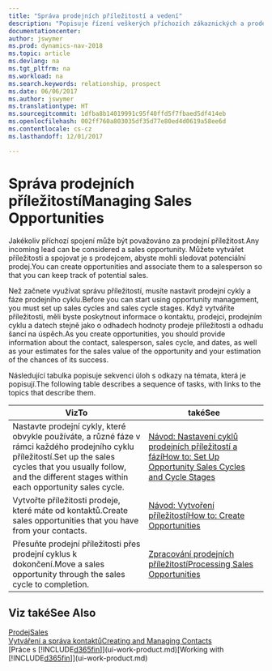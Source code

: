 ```yaml
---
title: "Správa prodejních příležitostí a vedení"
description: "Popisuje řízení veškerých příchozích zákaznických a prodejních příležitostí v Dynamics NAV a spojuje příležitost s prodejcem, aby sledoval potenciální prodej."
documentationcenter: 
author: jswymer
ms.prod: dynamics-nav-2018
ms.topic: article
ms.devlang: na
ms.tgt_pltfrm: na
ms.workload: na
ms.search.keywords: relationship, prospect
ms.date: 06/06/2017
ms.author: jswymer
ms.translationtype: HT
ms.sourcegitcommit: 1dfba8b14019991c95f40ffd5f7fbaed5df414eb
ms.openlocfilehash: 002ff760a803035df35d77e80ed4d0619a58ee6d
ms.contentlocale: cs-cz
ms.lasthandoff: 12/01/2017

---
```

# <a name="managing-sales-opportunities"></a><span data-ttu-id="8ab31-103">Správa prodejních příležitostí</span><span class="sxs-lookup"><span data-stu-id="8ab31-103">Managing Sales Opportunities</span></span>
<span data-ttu-id="8ab31-104">Jakékoliv příchozí spojení může být považováno za prodejní příležitost.</span><span class="sxs-lookup"><span data-stu-id="8ab31-104">Any incoming lead can be considered a sales opportunity.</span></span> <span data-ttu-id="8ab31-105">Můžete vytvářet příležitosti a spojovat je s prodejcem, abyste mohli sledovat potenciální prodej.</span><span class="sxs-lookup"><span data-stu-id="8ab31-105">You can create opportunities and associate them to a salesperson so that you can keep track of potential sales.</span></span>

<span data-ttu-id="8ab31-106">Než začnete využívat správu příležitostí, musíte nastavit prodejní cykly a fáze prodejního cyklu.</span><span class="sxs-lookup"><span data-stu-id="8ab31-106">Before you can start using opportunity management, you must set up sales cycles and sales cycle stages.</span></span> <span data-ttu-id="8ab31-107">Když vytváříte příležitosti, měli byste poskytnout informace o kontaktu, prodejci, prodejním cyklu a datech stejně jako o odhadech hodnoty prodeje příležitosti a odhadu šancí na úspěch.</span><span class="sxs-lookup"><span data-stu-id="8ab31-107">As you create opportunities, you should provide information about the contact, salesperson, sales cycle, and dates, as well as your estimates for the sales value of the opportunity and your estimation of the chances of its success.</span></span>

<span data-ttu-id="8ab31-108">Následující tabulka popisuje sekvenci úloh s odkazy na témata, která je popisují.</span><span class="sxs-lookup"><span data-stu-id="8ab31-108">The following table describes a sequence of tasks, with links to the topics that describe them.</span></span> 

| <span data-ttu-id="8ab31-109">Viz</span><span class="sxs-lookup"><span data-stu-id="8ab31-109">To</span></span> | <span data-ttu-id="8ab31-110">také</span><span class="sxs-lookup"><span data-stu-id="8ab31-110">See</span></span> |
| --- | --- |
| <span data-ttu-id="8ab31-111">Nastavte prodejní cykly, které obvykle používáte, a různé fáze v rámci každého prodejního cyklu příležitostí.</span><span class="sxs-lookup"><span data-stu-id="8ab31-111">Set up the sales cycles that you usually follow, and the different stages within each opportunity sales cycle.</span></span> |[<span data-ttu-id="8ab31-112">Návod: Nastavení cyklů prodejních příležitostí a fází</span><span class="sxs-lookup"><span data-stu-id="8ab31-112">How to: Set Up Opportunity Sales Cycles and Cycle Stages</span></span>](marketing-how-setup-opportunity-sales-cycles-stages.md) |
| <span data-ttu-id="8ab31-113">Vytvořte příležitosti prodeje, které máte od kontaktů.</span><span class="sxs-lookup"><span data-stu-id="8ab31-113">Create sales opportunities that you have from your contacts.</span></span> |[<span data-ttu-id="8ab31-114">Návod: Vytvoření příležitostí</span><span class="sxs-lookup"><span data-stu-id="8ab31-114">How to: Create Opportunities</span></span>](marketing-how-create-opportunities.md) |
| <span data-ttu-id="8ab31-115">Přesuňte prodejní příležitosti přes prodejní cyklus k dokončení.</span><span class="sxs-lookup"><span data-stu-id="8ab31-115">Move a sales opportunity through the sales cycle to completion.</span></span> |[<span data-ttu-id="8ab31-116">Zpracování prodejních příležitostí</span><span class="sxs-lookup"><span data-stu-id="8ab31-116">Processing Sales Opportunities</span></span>](marketing-processing-sales-opportunities.md) |

## <a name="see-also"></a><span data-ttu-id="8ab31-117">Viz také</span><span class="sxs-lookup"><span data-stu-id="8ab31-117">See Also</span></span>
[<span data-ttu-id="8ab31-118">Prodej</span><span class="sxs-lookup"><span data-stu-id="8ab31-118">Sales</span></span>](sales-manage-sales.md)  
[<span data-ttu-id="8ab31-119">Vytváření a správa kontaktů</span><span class="sxs-lookup"><span data-stu-id="8ab31-119">Creating and Managing Contacts</span></span>](marketing-contacts.md)  
<span data-ttu-id="8ab31-120">[Práce s [!INCLUDE[d365fin](includes/d365fin_md.md)]](ui-work-product.md)</span><span class="sxs-lookup"><span data-stu-id="8ab31-120">[Working with [!INCLUDE[d365fin](includes/d365fin_md.md)]](ui-work-product.md)</span></span>

